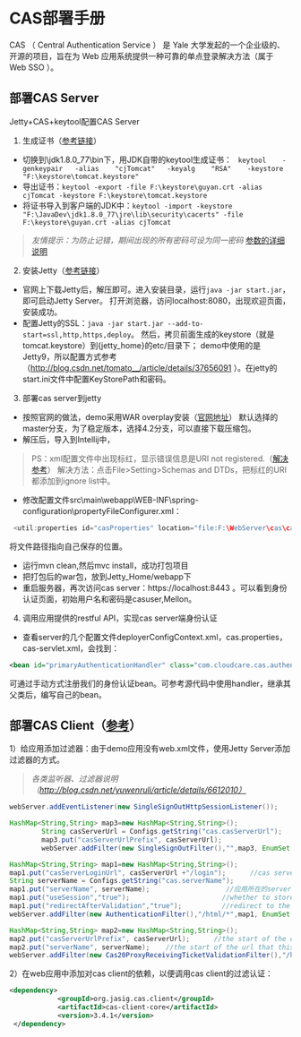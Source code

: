 
# CAS部署手册
CAS （ Central Authentication Service ） 是 Yale 大学发起的一个企业级的、开源的项目，旨在为 Web 应用系统提供一种可靠的单点登录解决方法（属于 Web SSO ）。

## 部署CAS Server
Jetty+CAS+keytool配置CAS Server
1. 生成证书（[参考链接](http://blog.csdn.net/dotuian/article/details/9311109)）
 + 切换到\jdk1.8.0_77\bin下，用JDK自带的keytool生成证书： ` keytool    -genkeypair   -alias    "cjTomcat"   -keyalg    "RSA"    -keystore     "F:\keystore\tomcat.keystore"`
 + 导出证书：`keytool -export -file F:\keystore\guyan.crt -alias cjTomcat -keystore F:\keystore\tomcat.keystore`
 + 将证书导入到客户端的JDK中：`keytool -import -keystore "F:\JavaDev\jdk1.8.0_77\jre\lib\security\cacerts" -file F:\keystore\guyan.crt -alias cjTomcat`

>*友情提示：为防止记错，期间出现的所有密码可设为同一密码*
> [参数的详细说明](http://www.kafeitu.me/sso/2010/11/05/sso-cas-full-course.html )

2. 安装Jetty（[参考链接](http://blog.csdn.net/dotuian/article/details/9311109)）
 + 官网上下载Jetty后，解压即可。进入安装目录，运行`java -jar start.jar`，即可启动Jetty Server。
打开浏览器，访问localhost:8080，出现欢迎页面，安装成功。
 + 配置Jetty的SSL：`java -jar start.jar --add-to-start=ssl,http,https,deploy`。
然后，拷贝前面生成的keystore（就是tomcat.keystore）到{jetty_home}的etc/目录下；
demo中使用的是Jetty9，所以配置方式参考（http://blog.csdn.net/tomato__/article/details/37656091 ）。在jetty的start.ini文件中配置KeyStorePath和密码。

3. 部署cas server到jetty
 + 按照官网的做法，demo采用WAR overplay安装（[官网地址](https://github.com/apereo/cas-overlay-template/tree/4.2)）
默认选择的master分支，为了稳定版本，选择4.2分支，可以直接下载压缩包。
 + 解压后，导入到Intellij中，
>PS：xml配置文件中出现标红，显示错误信息是URI not registered.（[解决参考](https://www.jetbrains.com/help/idea/2017.1/schemas-and-dtds.html)）
解决方法：点击File>Setting>Schemas and DTDs，把标红的URI都添加到ignore list中。

 + 修改配置文件src\main\webapp\WEB-INF\spring-configuration\propertyFileConfigurer.xml：
```java
 <util:properties id="casProperties" location="file:F:\WebServer\cas\cas.properties" />
```
将文件路径指向自己保存的位置。
 + 运行mvn clean,然后mvc install，成功打包项目
 + 把打包后的war包，放到Jetty_Home/webapp下
 + 重启服务器，再次访问cas server：https://localhost:8443 。可以看到身份认证页面，初始用户名和密码是casuser,Mellon。

4.  调用应用提供的restful API，实现cas server端身份认证
 + 查看server的几个配置文件deployerConfigContext.xml，cas.properties，cas-servlet.xml，会找到：
```xml
<bean id="primaryAuthenticationHandler" class="com.cloudcare.cas.authentication.DemoAcceptUsersAuthenticationHandler"/>
```
可通过手动方式注册我们的身份认证bean。可参考源代码中使用handler，继承其父类后，编写自己的bean。

## 部署CAS Client（[参考](http://blog.csdn.net/my580236/article/details/39253863)）
1）给应用添加过滤器：由于demo应用没有web.xml文件，使用Jetty Server添加过滤器的方式。
>*各类监听器、过滤器说明（http://blog.csdn.net/yuwenruli/article/details/6612010）*

```java
webServer.addEventListener(new SingleSignOutHttpSessionListener());
```
```java
HashMap<String,String> map3=new HashMap<String,String>();
        String casServerUrl = Configs.getString("cas.casServerUrl");
        map3.put("casServerUrlPrefix", casServerUrl);
        webServer.addFilter(new SingleSignOutFilter(),"",map3, EnumSet.of(DispatcherType.REQUEST, DispatcherType.ASYNC));HashMap<String,String> map3=new HashMap<String,String>();
```
```java
HashMap<String,String> map1=new HashMap<String,String>();
map1.put("casServerLoginUrl", casServerUrl +"/login");      //cas server login路径
String serverName = Configs.getString("cas.serverName");
map1.put("serverName", serverName);                   //应用所在的server name
map1.put("useSession","true");                       //whether to store the Assertion in session or not
map1.put("redirectAfterValidation","true");          //redirect to the same url after ticket valication
webServer.addFilter(new AuthenticationFilter(),"/html/*",map1, EnumSet.of(DispatcherType.REQUEST, DispatcherType.ASYNC));

```
```java
HashMap<String,String> map2=new HashMap<String,String>();
map2.put("casServerUrlPrefix", casServerUrl);      //the start of the cas server url
map2.put("serverName", serverName);    //the start of the url that this application is runnin on
webServer.addFilter(new Cas20ProxyReceivingTicketValidationFilter(),"/html/*",map2, EnumSet.of(DispatcherType.REQUEST, DispatcherType.ASYNC));
```
2）在web应用中添加对cas client的依赖，以便调用cas client的过滤认证：
```xml
<dependency>
            <groupId>org.jasig.cas.client</groupId>
            <artifactId>cas-client-core</artifactId>
            <version>3.4.1</version>
 </dependency>
```